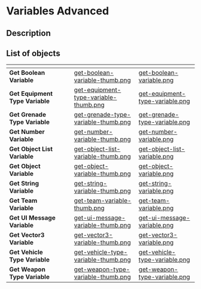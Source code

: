 # Variables Advanced

## Description

## List of objects

<table data-view="cards">
<thead>
	<tr>
		<th></th>
		<th></th>
		<th></th>
		<th data-hidden data-card-cover data-type="files"></th>
		<th data-hidden data-card-target data-type="content-ref"></th>
	</tr>
</thead>
<tbody>
	<tr>
		<td><strong>Get Boolean Variable</strong></td>
		<td></td>
		<td></td>
		<td><a href="../../.gitbook\assets\images\scripting\variables-advanced\get-boolean-variable-thumb.png">get-boolean-variable-thumb.png</a></td>
		<td><a href="../../.gitbook\assets\images\scripting\variables-advanced\get-boolean-variable.png">get-boolean-variable.png</a></td>
	</tr>
	<tr>
		<td><strong>Get Equipment Type Variable</strong></td>
		<td></td>
		<td></td>
		<td><a href="../../.gitbook\assets\images\scripting\variables-advanced\get-equipment-type-variable-thumb.png">get-equipment-type-variable-thumb.png</a></td>
		<td><a href="../../.gitbook\assets\images\scripting\variables-advanced\get-equipment-type-variable.png">get-equipment-type-variable.png</a></td>
	</tr>
	<tr>
		<td><strong>Get Grenade Type Variable</strong></td>
		<td></td>
		<td></td>
		<td><a href="../../.gitbook\assets\images\scripting\variables-advanced\get-grenade-type-variable-thumb.png">get-grenade-type-variable-thumb.png</a></td>
		<td><a href="../../.gitbook\assets\images\scripting\variables-advanced\get-grenade-type-variable.png">get-grenade-type-variable.png</a></td>
	</tr>
	<tr>
		<td><strong>Get Number Variable</strong></td>
		<td></td>
		<td></td>
		<td><a href="../../.gitbook\assets\images\scripting\variables-advanced\get-number-variable-thumb.png">get-number-variable-thumb.png</a></td>
		<td><a href="../../.gitbook\assets\images\scripting\variables-advanced\get-number-variable.png">get-number-variable.png</a></td>
	</tr>
	<tr>
		<td><strong>Get Object List Variable</strong></td>
		<td></td>
		<td></td>
		<td><a href="../../.gitbook\assets\images\scripting\variables-advanced\get-object-list-variable-thumb.png">get-object-list-variable-thumb.png</a></td>
		<td><a href="../../.gitbook\assets\images\scripting\variables-advanced\get-object-list-variable.png">get-object-list-variable.png</a></td>
	</tr>
	<tr>
		<td><strong>Get Object Variable</strong></td>
		<td></td>
		<td></td>
		<td><a href="../../.gitbook\assets\images\scripting\variables-advanced\get-object-variable-thumb.png">get-object-variable-thumb.png</a></td>
		<td><a href="../../.gitbook\assets\images\scripting\variables-advanced\get-object-variable.png">get-object-variable.png</a></td>
	</tr>
	<tr>
		<td><strong>Get String Variable</strong></td>
		<td></td>
		<td></td>
		<td><a href="../../.gitbook\assets\images\scripting\variables-advanced\get-string-variable-thumb.png">get-string-variable-thumb.png</a></td>
		<td><a href="../../.gitbook\assets\images\scripting\variables-advanced\get-string-variable.png">get-string-variable.png</a></td>
	</tr>
	<tr>
		<td><strong>Get Team Variable</strong></td>
		<td></td>
		<td></td>
		<td><a href="../../.gitbook\assets\images\scripting\variables-advanced\get-team-variable-thumb.png">get-team-variable-thumb.png</a></td>
		<td><a href="../../.gitbook\assets\images\scripting\variables-advanced\get-team-variable.png">get-team-variable.png</a></td>
	</tr>
	<tr>
		<td><strong>Get UI Message Variable</strong></td>
		<td></td>
		<td></td>
		<td><a href="../../.gitbook\assets\images\scripting\variables-advanced\get-ui-message-variable-thumb.png">get-ui-message-variable-thumb.png</a></td>
		<td><a href="../../.gitbook\assets\images\scripting\variables-advanced\get-ui-message-variable.png">get-ui-message-variable.png</a></td>
	</tr>
	<tr>
		<td><strong>Get Vector3 Variable</strong></td>
		<td></td>
		<td></td>
		<td><a href="../../.gitbook\assets\images\scripting\variables-advanced\get-vector3-variable-thumb.png">get-vector3-variable-thumb.png</a></td>
		<td><a href="../../.gitbook\assets\images\scripting\variables-advanced\get-vector3-variable.png">get-vector3-variable.png</a></td>
	</tr>
	<tr>
		<td><strong>Get Vehicle Type Variable</strong></td>
		<td></td>
		<td></td>
		<td><a href="../../.gitbook\assets\images\scripting\variables-advanced\get-vehicle-type-variable-thumb.png">get-vehicle-type-variable-thumb.png</a></td>
		<td><a href="../../.gitbook\assets\images\scripting\variables-advanced\get-vehicle-type-variable.png">get-vehicle-type-variable.png</a></td>
	</tr>
	<tr>
		<td><strong>Get Weapon Type Variable</strong></td>
		<td></td>
		<td></td>
		<td><a href="../../.gitbook\assets\images\scripting\variables-advanced\get-weapon-type-variable-thumb.png">get-weapon-type-variable-thumb.png</a></td>
		<td><a href="../../.gitbook\assets\images\scripting\variables-advanced\get-weapon-type-variable.png">get-weapon-type-variable.png</a></td>
	</tr>
</tbody>
